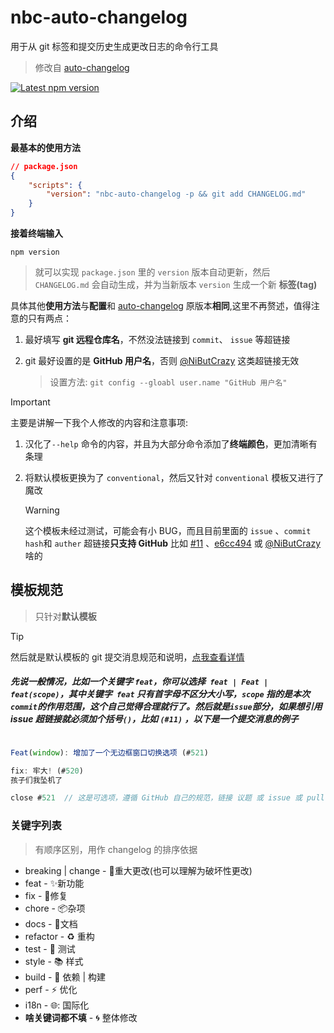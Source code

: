 # nbc-auto-changelog

用于从 git 标签和提交历史生成更改日志的命令行工具  
> 修改自 [auto-changelog](https://github.com/cookpete/auto-changelog)

[![Latest npm version](https://img.shields.io/npm/v/nbc-auto-changelog.svg)](https://www.npmjs.com/package/nbc-auto-changelog)

## 介绍
**最基本的使用方法**

```json
// package.json
{
    "scripts": {
    	"version": "nbc-auto-changelog -p && git add CHANGELOG.md"
  	}
}
```
**接着终端输入**
```shell
npm version
```
>就可以实现 `package.json` 里的 `version` 版本自动更新，然后 `CHANGELOG.md` 会自动生成，并为当新版本 `version` 生成一个新 **标签(tag)** 

具体其他**使用方法**与**配置**和 [auto-changelog](https://github.com/cookpete/auto-changelog) 原版本**相同**,这里不再赘述，值得注意的只有两点：

1. 最好填写 **git 远程仓库名**，不然没法链接到 `commit`、 `issue` 等超链接

2. git 最好设置的是 **GitHub 用户名**，否则 [@NiButCrazy]() 这类超链接无效

   > 设置方法: `git config --gloabl user.name "GitHub 用户名"`

> [!IMPORTANT]
> 主要是讲解一下我个人修改的内容和注意事项:

1. 汉化了`--help` 命令的内容，并且为大部分命令添加了**终端颜色**，更加清晰有条理

2. 将默认模板更换为了 `conventional`，然后又针对 `conventional` 模板又进行了魔改
    > [!WARNING]
	> 这个模板未经过测试，可能会有小 BUG，而且目前里面的 `issue` 、`commit hash`和 `auther` 超链接**只支持 GitHub**
	> 比如 [#11]() 、[e6cc494]() 或 [@NiButCrazy]() 啥的

## 模板规范
> 只针对**默认模板**

> [!TIP]
> 然后就是默认模板的 git 提交消息规范和说明，[点我查看详情](https://www.conventionalcommits.org/zh-hans/v1.0.0/)

##### 先说一般情况，比如一个关键字 `feat`，你可以选择` feat | Feat | feat(scope)`，其中关键字` feat` 只有首字母不区分大小写，`scope` 指的是本次` commit `的作用范围，这个自己觉得合理就行了。然后就是` issue `部分，如果想引用 issue  超链接就必须加个括号`()`，比如 `(#11)` ，以下是一个提交消息的例子

```javascript

Feat(window): 增加了一个无边框窗口切换选项 (#521)

fix: 牢大! (#520)
孩子们我坠机了

close #521  // 这是可选项，遵循 GitHub 自己的规范，链接 议题 或 issue 或 pull 用的

```

### 关键字列表

> 有顺序区别，用作 changelog 的排序依据

- breaking | change - :rotating_light:重大更改(也可以理解为破坏性更改)
- feat - :sparkles:新功能
- fix - :bug:修复
- chore - :package:杂项
- docs - :book:文档
- refactor - :recycle: 重构
- test - :mega: 测试
- style - :books: 样式
- build - :wrench: 依赖 | 构建
- perf - :zap: 优化
- i18n - :globe_with_meridians:: 国际化
- **啥关键词都不填** - :cyclone: 整体修改
